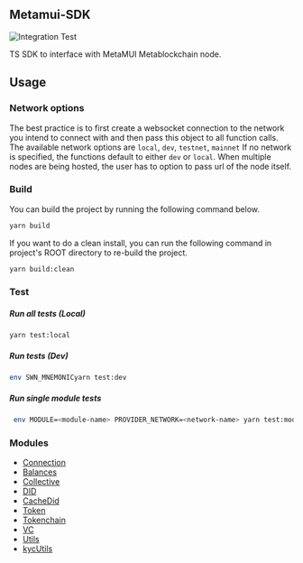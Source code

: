 ## Metamui-SDK
![Integration Test](https://github.com/SovereignWallet-Network/metamui-sdk/actions/workflows/node.js.yml/badge.svg)
<!-- [![npm version](https://badge.fury.io/js/metamui-sdk.svg)](https://badge.fury.io/js/metamui-sdk) -->

TS SDK to interface with MetaMUI Metablockchain node.

<!-- ## Install
```
npm install metamui-sdk
``` -->

## Usage  

### Network options

The best practice is to first create a websocket connection to the network you intend to connect with and then
pass this object to all function calls.
The available network options are `local`, `dev`, `testnet`, `mainnet`
If no network is specified, the functions default to either `dev` or `local`. 
When multiple nodes are being hosted, the user has to option to pass url of the node itself.

### Build

You can build the project by running the following command below.  
```bash
yarn build
```
If you want to do a clean install, you can run the following command in project's ROOT directory to re-build the project.  
```bash
yarn build:clean
```

### Test

##### Run all tests (Local)
```bash
yarn test:local
```
##### Run tests (Dev)
```bash
env SWN_MNEMONICyarn test:dev
```

##### Run single module tests
```bash
 env MODULE=<module-name> PROVIDER_NETWORK=<network-name> yarn test:module
```


### Modules
- [Connection](docs/connection.md)
- [Balances](docs/balances.md)
- [Collective](docs/collective.md)
- [DID](docs/did.md)
- [CacheDid](docs/cacheDid.md)
- [Token](docs/token.md)
- [Tokenchain](docs/tokenchain.md)
- [VC](docs/vc.md)
- [Utils](docs/utils.md)
- [kycUtils](docs/kycUtils.md)